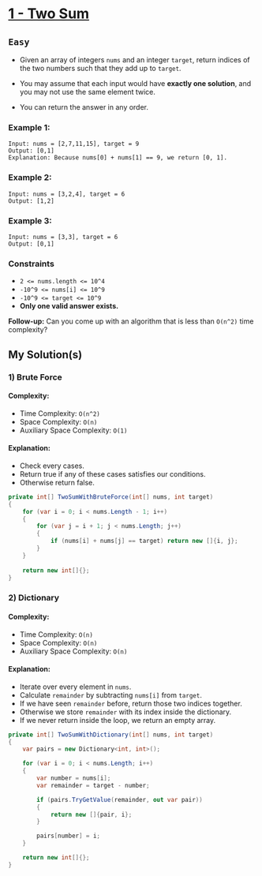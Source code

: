 [leet]: https://leetcode.com/problems/two-sum/

# [1 - Two Sum][leet]

## ```Easy```

- Given an array of integers ```nums``` and an integer ```target```, return indices of the two numbers such that they add up to ```target```.

- You may assume that each input would have **exactly one solution**, and you may not use the same element twice.

- You can return the answer in any order.

### Example 1:

```
Input: nums = [2,7,11,15], target = 9
Output: [0,1]
Explanation: Because nums[0] + nums[1] == 9, we return [0, 1].
```

### Example 2:

```
Input: nums = [3,2,4], target = 6
Output: [1,2]
```

### Example 3:
```
Input: nums = [3,3], target = 6
Output: [0,1]
```

### Constraints
- ```2 <= nums.length <= 10^4```
- ```-10^9 <= nums[i] <= 10^9```
- ```-10^9 <= target <= 10^9```
- **Only one valid answer exists.**

**Follow-up:** Can you come up with an algorithm that is less than `O(n^2)` time complexity?

## My Solution(s)

### 1) Brute Force

#### Complexity:

- Time Complexity: ```O(n^2)```
- Space Complexity: ```O(n)```
- Auxiliary Space Complexity: ```O(1)```

#### Explanation:

- Check every cases.
- Return true if any of these cases satisfies our conditions.
- Otherwise return false.

```cs
private int[] TwoSumWithBruteForce(int[] nums, int target)
{
    for (var i = 0; i < nums.Length - 1; i++)
    {
        for (var j = i + 1; j < nums.Length; j++)
        {
            if (nums[i] + nums[j] == target) return new []{i, j};
        }
    }
    
    return new int[]{};
}
```

### 2) Dictionary

#### Complexity:

- Time Complexity: ```O(n)```
- Space Complexity: ```O(n)```
- Auxiliary Space Complexity: ```O(n)```

#### Explanation:

- Iterate over every element in `nums`.
- Calculate `remainder` by subtracting `nums[i]` from `target`.
- If we have seen `remainder` before, return those two indices together.
- Otherwise we store `remainder` with its index inside the dictionary.
- If we never return inside the loop, we return an empty array.

```cs
private int[] TwoSumWithDictionary(int[] nums, int target)
{
    var pairs = new Dictionary<int, int>();

    for (var i = 0; i < nums.Length; i++)
    {
        var number = nums[i];
        var remainder = target - number;

        if (pairs.TryGetValue(remainder, out var pair))
        {
            return new []{pair, i};
        }

        pairs[number] = i;
    }

    return new int[]{};
}
```